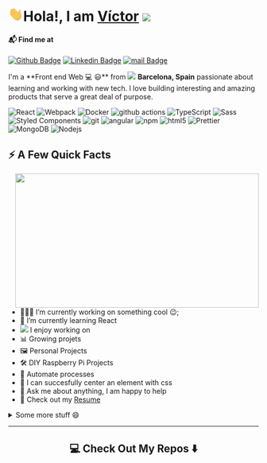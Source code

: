 <h1>  <img  src="https://raw.githubusercontent.com/ABSphreak/ABSphreak/master/gifs/Hi.gif"  width="30px">Hola!, I am <a  href="http://code.victorpiella.com">Víctor</a>  <img  src="https://emojis.slackmojis.com/emojis/images/1531849430/4246/blob-sunglasses.gif?1531849430"  width="30px"></h1>

#### 📬 Find me at
[![Github Badge](http://img.shields.io/badge/-Github-black?style=flat-square&logo=github&link=https://github.com/VictorPiella/)](https://github.com/VictorPiella/)
[![Linkedin Badge](https://img.shields.io/badge/-LinkedIn-blue?style=flat-square&logo=Linkedin&logoColor=white&link=https://www.linkedin.com/in/victorpiella/)](https://www.linkedin.com/in/victorpiella)
[![mail Badge](https://img.shields.io/badge/-Mail-d14836?style=flat-square&logo=Gmail&logoColor=white&link=mailto:info@victorpiella.com)](mailto:info@victorpiella.com)

  <p>I'm a **Front end Web 💻 😃** from <img src="https://upload.wikimedia.org/wikipedia/commons/thumb/c/ce/Flag_of_Catalonia.svg/800px-Flag_of_Catalonia.svg.png" width="13"/> <b>Barcelona, Spain</b> passionate about learning and working with new tech. I love building interesting and amazing products that serve a great deal of purpose. <br/>
<p>
  <img alt="React" src="https://img.shields.io/badge/-React-45b8d8?style=flat-square&logo=react&logoColor=white" />
  <img alt="Webpack" src="https://img.shields.io/badge/-Webpack-8DD6F9?style=flat-square&logo=webpack&logoColor=white" /> 
  <img alt="Docker" src="https://img.shields.io/badge/-Docker-46a2f1?style=flat-square&logo=docker&logoColor=white" />
  <img alt="github actions" src="https://img.shields.io/badge/-Github_Actions-2088FF?style=flat-square&logo=github-actions&logoColor=white" />
  <img alt="TypeScript" src="https://img.shields.io/badge/-TypeScript-007ACC?style=flat-square&logo=typescript&logoColor=white" />
  <img alt="Sass" src="https://img.shields.io/badge/-Sass-CC6699?style=flat-square&logo=sass&logoColor=white" />
  <img alt="Styled Components" src="https://img.shields.io/badge/-Styled_Components-db7092?style=flat-square&logo=styled-components&logoColor=white" />
  <img alt="git" src="https://img.shields.io/badge/-Git-F05032?style=flat-square&logo=git&logoColor=white" />
  <img alt="angular" src="https://img.shields.io/badge/-Angular-DD0031?style=flat-square&logo=angular&logoColor=white" />
  <img alt="npm" src="https://img.shields.io/badge/-NPM-CB3837?style=flat-square&logo=npm&logoColor=white" />
  <img alt="html5" src="https://img.shields.io/badge/-HTML5-E34F26?style=flat-square&logo=html5&logoColor=white" />
  <img alt="Prettier" src="https://img.shields.io/badge/-Prettier-F7B93E?style=flat-square&logo=prettier&logoColor=white" />
  <img alt="MongoDB" src="https://img.shields.io/badge/-MongoDB-13aa52?style=flat-square&logo=mongodb&logoColor=white" />
  <img alt="Nodejs" src="https://img.shields.io/badge/-Nodejs-43853d?style=flat-square&logo=Node.js&logoColor=white" />
</p>

## ⚡️ A Few Quick Facts 
<img  width="490"  height="270"  src="https://media.giphy.com/media/10FwycrnAkpshW/giphy.gif"  align=right>

- 👨🏽‍💻 I’m currently working on something cool  😉;
- 🌱 I’m currently learning React
- <img  src="https://media.giphy.com/media/WUlplcMpOCEmTGBtBW/giphy.gif"  width="30"> I enjoy working on
 - 📊 Growing projets
 - 🖼 Personal Projects
 - 🛠 DIY Raspberry Pi Projects
 - 🤖 Automate processes
- 🤔 I can succesfully center an element with css
- 💬 Ask me about anything, I am happy to help
- 📙 Check out my [Resume](http://cv.victorpiella.com/VictorPiella.pdf)
  
<details>

<summary>Some more stuff 😄</summary>

### 🚀 Quick Stats
<p align="center">
<img align="center" src="https://github-readme-stats.vercel.app/api?username=VictorPiella&show_icons=true&line_height=21" alt="VictorPiella's Github Stats" />
<img align="center" src="https://github-readme-stats.vercel.app/api/top-langs/?username=VictorPiella&theme=default&line_height=27&layout=compact" />
</p>


![Profile Views](https://komarev.com/ghpvc/?username=VictorPiella)


<details>
<summary> 💥 Working on </summary>
<br>
<p align="center">

</p>
</details>
</details>
<hr>

<h2  align="center">💻 Check Out My Repos ⬇️ </h2>
